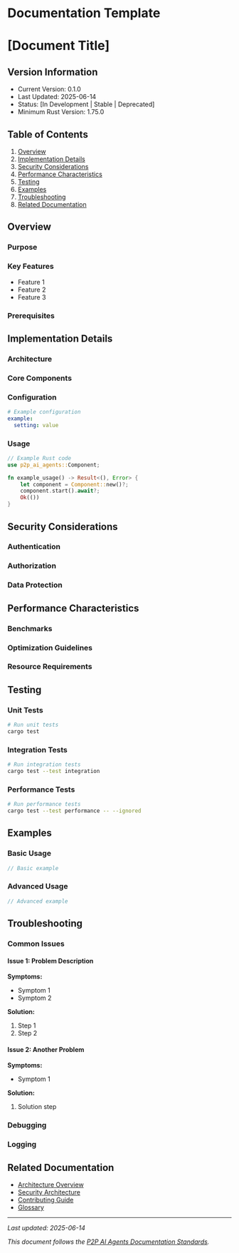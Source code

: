 # Documentation Template

<!-- 
This template ensures consistency across all P2P AI Agents documentation.
Copy this template for new documentation files and fill in the sections.
See GLOSSARY.md for standardized terminology.
-->

# [Document Title]

## Version Information

- Current Version: 0.1.0
- Last Updated: 2025-06-14
- Status: [In Development | Stable | Deprecated]
- Minimum Rust Version: 1.75.0

## Table of Contents

1. [Overview](#overview)
2. [Implementation Details](#implementation-details)
3. [Security Considerations](#security-considerations)
4. [Performance Characteristics](#performance-characteristics)
5. [Testing](#testing)
6. [Examples](#examples)
7. [Troubleshooting](#troubleshooting)
8. [Related Documentation](#related-documentation)

## Overview

<!-- Brief description of the component/feature/guide -->

### Purpose

<!-- What this component does and why it exists -->

### Key Features

<!-- List of main features/capabilities -->

- Feature 1
- Feature 2
- Feature 3

### Prerequisites

<!-- What the reader needs to know/have before proceeding -->

## Implementation Details

### Architecture

<!-- High-level architecture overview -->

### Core Components

<!-- Main components and their responsibilities -->

### Configuration

```yaml
# Example configuration
example:
  setting: value
```

### Usage

```rust
// Example Rust code
use p2p_ai_agents::Component;

fn example_usage() -> Result<(), Error> {
    let component = Component::new()?;
    component.start().await?;
    Ok(())
}
```

## Security Considerations

<!-- Security implications, best practices, and requirements -->

### Authentication

<!-- How authentication is handled -->

### Authorization

<!-- Access control mechanisms -->

### Data Protection

<!-- How sensitive data is protected -->

## Performance Characteristics

### Benchmarks

<!-- Performance metrics and benchmarks -->

### Optimization Guidelines

<!-- How to optimize for better performance -->

### Resource Requirements

<!-- Memory, CPU, network requirements -->

## Testing

### Unit Tests

```bash
# Run unit tests
cargo test
```

### Integration Tests

```bash
# Run integration tests
cargo test --test integration
```

### Performance Tests

```bash
# Run performance tests
cargo test --test performance -- --ignored
```

## Examples

### Basic Usage

```rust
// Basic example
```

### Advanced Usage

```rust
// Advanced example
```

## Troubleshooting

### Common Issues

#### Issue 1: Problem Description

**Symptoms:**
- Symptom 1
- Symptom 2

**Solution:**
1. Step 1
2. Step 2

#### Issue 2: Another Problem

**Symptoms:**
- Symptom 1

**Solution:**
1. Solution step

### Debugging

<!-- How to debug issues -->

### Logging

<!-- Logging configuration and usage -->

## Related Documentation

<!-- Links to related documentation - use relative paths -->

- [Architecture Overview](../architecture/system-overview.md)
- [Security Architecture](../architecture/security.md)
- [Contributing Guide](../CONTRIBUTING.md)
- [Glossary](GLOSSARY.md)

---

*Last updated: 2025-06-14*

*This document follows the [P2P AI Agents Documentation Standards](TEMPLATE.md).*
